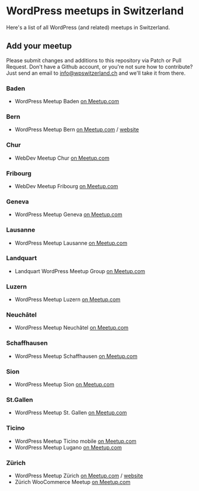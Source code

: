 # WordPress meetups in Switzerland
Here's a list of all WordPress (and related) meetups in Switzerland.

## Add your meetup
Please submit changes and additions to this repository via Patch or Pull Request. Don't have a Github account, or you're not sure how to contribute? Just send an email to info@wpswitzerland.ch and we'll take it from there.

### Baden

- WordPress Meetup Baden [on Meetup.com](https://www.meetup.com/WordPress-Baden/)

### Bern

- WordPress Meetup Bern [on Meetup.com](https://www.meetup.com/de-DE/WordPress-Bern/) / [website](https://wpbern.ch/)

### Chur

- WebDev Meetup Chur [on Meetup.com](https://www.meetup.com/WebDev-Chur/)

### Fribourg

- WebDev Meetup Fribourg [on Meetup.com](https://www.meetup.com/Fribourg-WordPress-Meetup/)

### Geneva

- WordPress Meetup Geneva [on Meetup.com](https://www.meetup.com/geneva-wordpress/)

### Lausanne

- WordPress Meetup Lausanne [on Meetup.com](https://www.meetup.com/Lausanne-WordPress-Meetup/)

### Landquart

- Landquart WordPress Meetup Group [on Meetup.com](https://www.meetup.com/landquart-wordpress-meetup-group/)

### Luzern

- WordPress Meetup Luzern [on Meetup.com](https://www.meetup.com/WordPress-Meetup-Luzern-by-webkinder-ch/)

### Neuchâtel

- WordPress Meetup Neuchâtel [on Meetup.com](https://www.meetup.com/WordPress-Neuchatel/)

### Schaffhausen

- WordPress Meetup Schaffhausen [on Meetup.com](https://www.meetup.com/WordPress-Schaffhausen/)

### Sion

- WordPress Meetup Sion [on Meetup.com](https://www.meetup.com/Sion-WordPress-Meetup/)

### St.Gallen

- WordPress Meetup St. Gallen [on Meetup.com](https://www.meetup.com/wordpress-st-gallen/)

### Ticino

- WordPress Meetup Ticino mobile [on Meetup.com](https://www.meetup.com/wp-meetup-ticino-mobile/)
- WordPress Meetup Lugano [on Meetup.com](https://www.meetup.com/Lugano-WordPress-Meetup/)

### Zürich

- WordPress Meetup Zürich [on Meetup.com](https://www.meetup.com/WordPress-Zurich/) / [website](https://wpzurich.ch/)
- Zürich WooCommerce Meetup [on Meetup.com](https://www.meetup.com/Zurich-WooCommerce-Meetup/)
